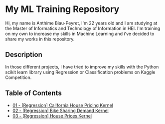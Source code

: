 # My ML Training Repository

Hi, my name is Anthime Biau-Peyret, I'm 22 years old and I am studying at the Master of Informatics and Technology of Information in HEI. I'm training on my own to increase my skills in Machine Learning and i've decided to share my works in this repository.


## Description

In those different projects, I have tried to improve my skills with the Python scikit learn library using Regression or Classification problems on Kaggle Competition.


## Table of Contents
* [01 - [Regression] California House Pricing Kernel](https://github.com/Anthime-Biau/Training/blob/master/California_House_Pricing_Kernel.ipynb) 
* [02 - [Regression] Bike Sharing Demand Kernel](https://github.com/Anthime-Biau/Training/blob/master/Bike_Sharing_Demand_Kernel.ipynb)
* [03 - [Regression] House Prices Kernel](https://github.com/Anthime-Biau/Training/blob/master/House_Prices_Kernel.ipynb)